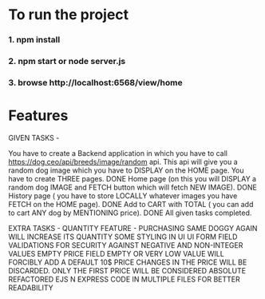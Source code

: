 # To run the project
### 1. npm install

### 2. npm start or node server.js

### 3. browse http://localhost:6568/view/home



# Features
GIVEN TASKS -

You have to create a Backend application in which you have to call https://dog.ceo/api/breeds/image/random api.
This api will give you a random dog image which you have to DISPLAY on the HOME page.
You have to create THREE pages. DONE
Home page (on this you will DISPLAY a random dog IMAGE and FETCH button which will fetch NEW IMAGE). DONE
History page ( you have to store LOCALLY whatever images you have FETCH on the HOME page). DONE
Add to CART with TOTAL ( you can add to cart ANY dog by MENTIONING price). DONE
All given tasks completed.


EXTRA TASKS -
QUANTITY FEATURE - PURCHASING SAME DOGGY AGAIN WILL INCREASE ITS QUANTITY
SOME STYLING IN UI
UI FORM FIELD VALIDATIONS FOR SECURITY AGAINST NEGATIVE AND NON-INTEGER VALUES
EMPTY PRICE FIELD EMPTY OR VERY LOW VALUE WILL FORCIBLY ADD A DEFAULT 10$ PRICE
CHANGES IN THE PRICE WILL BE DISCARDED. ONLY THE FIRST PRICE WILL BE CONSIDERED ABSOLUTE
REFACTORED EJS N EXPRESS CODE IN MULTIPLE FILES FOR BETTER READABILITY

